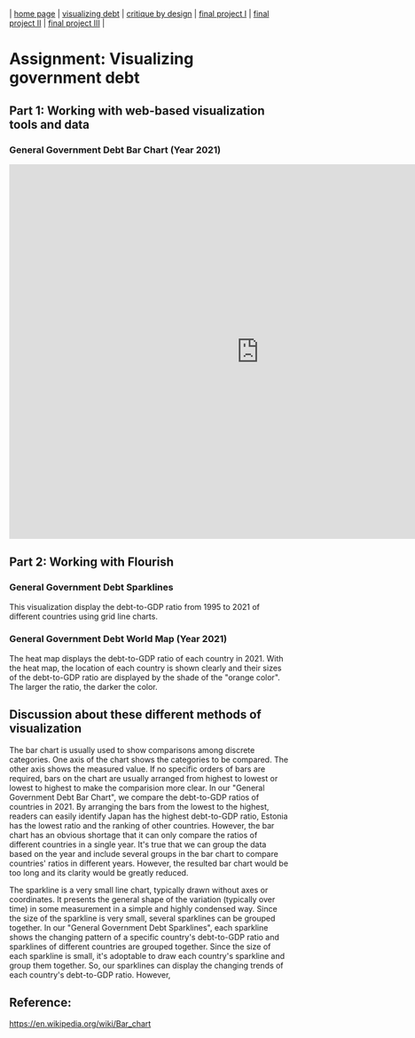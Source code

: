 | [home page](https://cmustudent.github.io/tswd-portfolio-templates/) | [visualizing debt](visualizing-government-debt) | [critique by design](critique-by-design) | [final project I](final-project-part-one) | [final project II](final-project-part-two) | [final project III](final-project-part-three) |

# Assignment: Visualizing government debt

## Part 1: Working with web-based visualization tools and data

### General Government Debt Bar Chart (Year 2021)

<iframe src="https://data.oecd.org/chart/6Y2T" width="900" height="675" style="border: 0" mozallowfullscreen="true" webkitallowfullscreen="true" allowfullscreen="true"><a href="https://data.oecd.org/chart/6Y2T" target="_blank">OECD Chart: General government debt, Total, % of GDP, Annual, 2021</a></iframe>

## Part 2: Working with Flourish

### General Government Debt Sparklines

This visualization display the debt-to-GDP ratio from 1995 to 2021 of different countries using grid line charts. 

<div class="flourish-embed flourish-chart" data-src="visualisation/12596848"><script src="https://public.flourish.studio/resources/embed.js"></script></div>

### General Government Debt World Map (Year 2021)

The heat map displays the debt-to-GDP ratio of each country in 2021. With the heat map, the location of each country is shown clearly and their sizes of the debt-to-GDP ratio are displayed by the shade of the "orange color". The larger the ratio, the darker the color. 

<div class="flourish-embed flourish-map" data-src="visualisation/12597280"><script src="https://public.flourish.studio/resources/embed.js"></script></div>

## Discussion about these different methods of visualization

The bar chart is usually used to show comparisons among discrete categories. One axis of the chart shows the categories to be compared. The other axis shows the measured value. If no specific orders of bars are required, bars on the chart are usually arranged from highest to lowest or lowest to highest to make the comparision more clear. In our "General Government Debt Bar Chart", we compare the debt-to-GDP ratios of countries in 2021. By arranging the bars from the lowest to the highest, readers can easily identify Japan has the highest debt-to-GDP ratio, Estonia has the lowest ratio and the ranking of other countries. However, the bar chart has an obvious shortage that it can only compare the ratios of different countries in a single year. It's true that we can group the data based on the year and include several groups in the bar chart to compare countries' ratios in different years. However, the resulted bar chart would be too long and its clarity would be greatly reduced.

The sparkline is a very small line chart, typically drawn without axes or coordinates. It presents the general shape of the variation (typically over time) in some measurement in a simple and highly condensed way. Since the size of the sparkline is very small, several sparklines can be grouped together. In our "General Government Debt Sparklines", each sparkline shows the changing pattern of a specific country's debt-to-GDP ratio and sparklines of different countries are grouped together. Since the size of each sparkline is small, it's adoptable to draw each country's sparkline and group them together. So, our sparklines can display the changing trends of each country's debt-to-GDP ratio. However, 

## Reference:

https://en.wikipedia.org/wiki/Bar_chart



